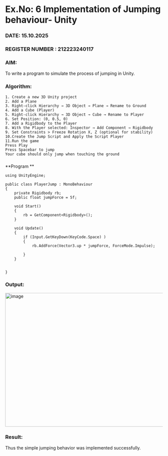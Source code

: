 # Ex.No: 6  Implementation of Jumping  behaviour- Unity
### DATE:    15.10.2025                                                                        
### REGISTER NUMBER : 212223240117
### AIM: 
To write a program to simulate the process of jumping in Unity.
### Algorithm:
```
1. Create a new 3D Unity project
2. Add a Plane
3. Right-click Hierarchy → 3D Object → Plane → Rename to Ground
4. Add a Cube (Player)
5. Right-click Hierarchy → 3D Object → Cube → Rename to Player
6. Set Position: (0, 0.5, 0)
7. Add a Rigidbody to the Player
8. With the Player selected: Inspector → Add Component → Rigidbody
9. Set Constraints > Freeze Rotation X, Z (optional for stability)
10.Create the Jump Script and Apply the Script Player
11.Run the game
Press Play
Press Spacebar to jump
Your cube should only jump when touching the ground
```
###
**Program **
```
using UnityEngine;

public class PlayerJump : MonoBehaviour
{
    private Rigidbody rb;
    public float jumpForce = 5f;
    
    void Start()
    {
        rb = GetComponent<Rigidbody>();
    }

    void Update()
    {
        if (Input.GetKeyDown(KeyCode.Space) )
        {
            rb.AddForce(Vector3.up * jumpForce, ForceMode.Impulse);
            
        }
    }

   
}
```
### Output:
<img width="911" height="426" alt="image" src="https://github.com/user-attachments/assets/aa513a12-3791-4170-8bdd-9ac2e483e763" />










### Result:
Thus the simple jumping behavior was implemented successfully.
